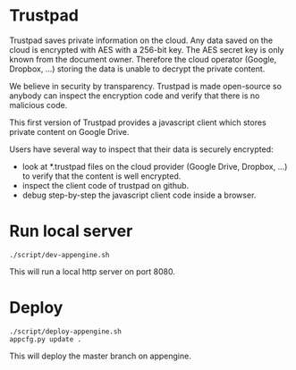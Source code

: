 # Trustpad

Trustpad saves private information on the cloud. Any data saved on the cloud is encrypted with AES with a 256-bit key.
The AES secret key is only known from the document owner. Therefore the cloud operator (Google, Dropbox, ...) storing
the data is unable to decrypt the private content.

We believe in security by transparency. Trustpad is made open-source so anybody can inspect the encryption code and
verify that there is no malicious code.

This first version of Trustpad provides a javascript client which stores private content on Google Drive.

Users have several way to inspect that their data is securely encrypted:
- look at *.trustpad files on the cloud provider (Google Drive, Dropbox, ...) to verify that the content is well
encrypted.
- inspect the client code of trustpad on github.
- debug step-by-step the javascript client code inside a browser.

# Run local server

```
./script/dev-appengine.sh
```

This will run a local http server on port 8080.

# Deploy

```
./script/deploy-appengine.sh
appcfg.py update .
```

This will deploy the master branch on appengine.
